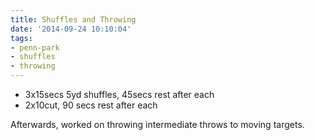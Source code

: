 ```yaml
---
title: Shuffles and Throwing
date: '2014-09-24 10:10:04'
tags:
- penn-park
- shuffles
- throwing
---
```


- 3x15secs 5yd shuffles, 45secs rest after each
- 2x10cut, 90 secs rest after each

Afterwards, worked on throwing intermediate throws to moving
targets.
